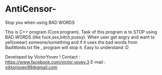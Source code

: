 # AntiCensor-
Stop you when using BAD WORDS

This is C++ program (Core program).
Task of this program is to STOP using BAD WORDS (like fuck,ass,bitch,pussy).
When user get angry and want to yell(swear) someone/something and if it uses the bad words from BadWords.txt file , program will stop it.
Easy to understand :D

Developed by VictorYovev !
Contact : https://www.facebook.com/victor.yovev.3
E-mail : viktorjovev99@gmail.com
